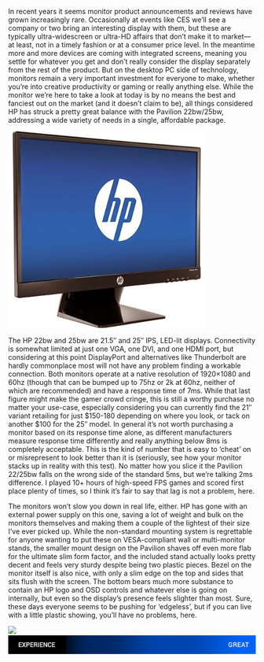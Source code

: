 <!--t HP Pavilion 22/25bw – Great for the eyes and wallet (Review) t-->
<!--tag 2014,archive,reviews,tech,thinkboxly tag-->
<!--image /content/images/hp-pavilion-2225bw-great-for-eyes-and/wpid-41ftlqrbgil._sy400_1.jpg image-->
  
In recent years it seems monitor product announcements and reviews have grown increasingly rare. Occasionally at events like CES we’ll see a company or two bring an interesting display with them, but these are typically ultra-widescreen or ultra-HD affairs that don’t make it to market—at least, not in a timely fashion or at a consumer price level. In the meantime more and more devices are coming with integrated screens, meaning you settle for whatever you get and don’t really consider the display separately from the rest of the product. But on the desktop PC side of technology, monitors remain a very important investment for everyone to make, whether you’re into creative productivity or gaming or really anything else. While the monitor we’re here to take a look at today is by no means the best and fanciest out on the market (and it doesn’t claim to be), all things considered HP has struck a pretty great balance with the Pavilion 22bw/25bw, addressing a wide variety of needs in a single, affordable package.  
  
![](/content/images/hp-pavilion-2225bw-great-for-eyes-and/wpid-41ftlqrbgil._sy400_1.jpg)  
  
The HP 22bw and 25bw are 21.5″ and 25″ IPS, LED-lit displays. Connectivity is somewhat limited at just one VGA, one DVI, and one HDMI port, but considering at this point DisplayPort and alternatives like Thunderbolt are hardly commonplace most will not have any problem finding a workable connection. Both monitors operate at a native resolution of 1920×1080 and 60hz (though that can be bumped up to 75hz or 2k at 60hz, neither of which are recommended) and have a response time of 7ms. While that last figure might make the gamer crowd cringe, this is still a worthy purchase no matter your use-case, especially considering you can currently find the 21″ variant retailing for just $150-180 depending on where you look, or tack on another $100 for the 25″ model. In general it’s not worth purchasing a monitor based on its response time alone, as different manufacturers measure response time differently and really anything below 8ms is completely acceptable. This is the kind of number that is easy to ‘cheat’ on or misrepresent to look better than it is (seriously, see how your monitor stacks up in reality with this test). No matter how you slice it the Pavilion 22/25bw falls on the wrong side of the standard 5ms, but we’re talking 2ms difference. I played 10+ hours of high-speed FPS games and scored first place plenty of times, so I think it’s fair to say that lag is not a problem, here.  
  
The monitors won’t slow you down in real life, either. HP has gone with an external power supply on this one, saving a lot of weight and bulk on the monitors themselves and making them a couple of the lightest of their size I’ve ever picked up. While the non-standard mounting system is regrettable for anyone wanting to put these on VESA-compliant wall or multi-monitor stands, the smaller mount design on the Pavilion shaves off even more flab for the ultimate slim form factor, and the included stand actually looks pretty decent and feels very sturdy despite being two plastic pieces. Bezel on the monitor itself is also nice, with only a slim edge on the top and sides that sits flush with the screen. The bottom bears much more substance to contain an HP logo and OSD controls and whatever else is going on internally, but even so the display’s presence feels slighter than most. Sure, these days everyone seems to be pushing for ‘edgeless’, but if you can live with a little plastic showing, you’ll have no problems, here.  
  
[![](/content/images/hp-pavilion-2225bw-great-for-eyes-and/scorebar-q-great.png)  
![](/content/images/hp-pavilion-2225bw-great-for-eyes-and/scorebar-x-great.png)](/content/images/hp-pavilion-2225bw-great-for-eyes-and/wpid-unnamed-2.jpg1_.jpeg)
